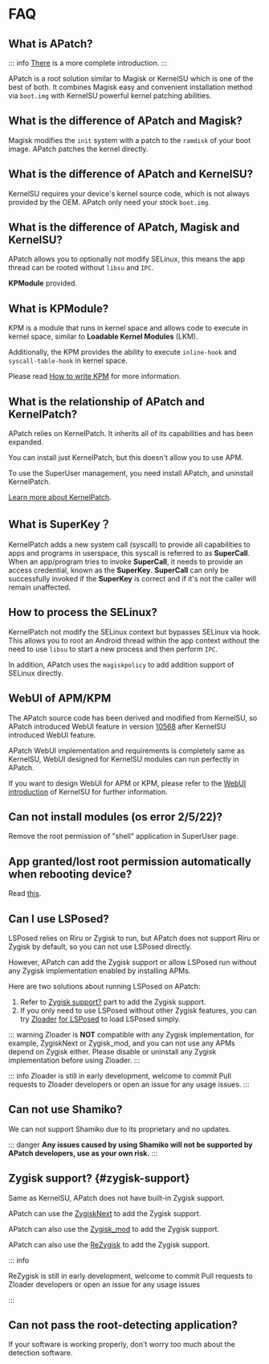 # FAQ

## What is APatch?

::: info
[There](/what-is-apatch) is a more complete introduction.
:::

APatch is a root solution similar to Magisk or KernelSU which is one of the best of both. It combines Magisk easy and convenient installation method via `boot.img` with KernelSU powerful kernel patching abilities.

## What is the difference of APatch and Magisk?

Magisk modifies the `init` system with a patch to the `ramdisk` of your boot image. APatch patches the kernel directly.

## What is the difference of APatch and KernelSU?

KernelSU requires your device's kernel source code, which is not always provided by the OEM. APatch only need your stock `boot.img`.

## What is the difference of APatch, Magisk and KernelSU?

APatch allows you to optionally not modify SELinux, this means the app thread can be rooted without `libsu` and `IPC`.

**KPModule** provided.

## What is KPModule?

KPM is a module that runs in kernel space and allows code to execute in kernel space, similar to **Loadable Kernel Modules** (LKM).

Additionally, the KPM provides the ability to execute `inline-hook` and `syscall-table-hook` in kernel space.

Please read [How to write KPM](https://github.com/bmax121/KernelPatch/blob/main/doc/zh-CN/module.md) for more information.

## What is the relationship of APatch and KernelPatch?

APatch relies on KernelPatch. It inherits all of its capabilities and has been expanded.

You can install just KernelPatch, but this doesn't allow you to use APM.

To use the SuperUser management, you need install APatch, and uninstall KernelPatch.

[Learn more about KernelPatch](https://github.com/bmax121/KernelPatch).

## What is SuperKey？

KernelPatch adds a new system call (syscall) to provide all capabilities to apps and programs in userspace, this syscall is referred to as **SuperCall**. When an app/program tries to invoke **SuperCall**, it needs to provide an access credential, known as the **SuperKey**. **SuperCall** can only be successfully invoked if the **SuperKey** is correct and if it's not the caller will remain unaffected.

## How to process the SELinux?

KernelPatch not modify the SELinux context but bypasses SELinux via hook. This allows you to root an Android thread within the app context without the need to use `libsu` to start a new process and then perform `IPC`.

In addition, APatch uses the `magiskpolicy` to add addition support of SELinux directly. 

## WebUI of APM/KPM

The APatch source code has been derived and modified from KernelSU, so APatch introduced WebUI feature in version [10568](https://github.com/bmax121/APatch/releases/tag/10568) after KernelSU introduced WebUI feature.

APatch WebUI implementation and requirements is completely same as KernelSU, WebUI designed for KernelSU modules can run perfectly in APatch.

If you want to design WebUI for APM or KPM, please refer to the [WebUI introduction](https://kernelsu.org/guide/module-webui.html) of KernelSU for further information.

## Can not install modules (os error 2/5/22)?

Remove the root permission of "shell" application in SuperUser page.

## App granted/lost root permission automatically when rebooting device?

Read [this](https://t.me/APatchChannel/74).

## Can I use LSPosed?

LSPosed relies on Riru or Zygisk to run, but APatch does not support Riru or Zygisk by default, so you can not use LSPosed directly.

However, APatch can add the Zygisk support or allow LSPosed run without any Zygisk implementation enabled by installing APMs.

Here are two solutions about running LSPosed on APatch:

1. Refer to [Zygisk support?](#zygisk-support) part to add the Zygisk support.
2. If you only need to use LSPosed without other Zygisk features, you can try [Zloader](https://github.com/Mufanc/z-loader) [for LSPosed](https://t.me/mufanc_chan/28) to load LSPosed simply.

::: warning
Zloader is **NOT** compatible with any Zygisk implementation, for example, ZygiskNext or Zygisk_mod, and you can not use any APMs depend on Zygisk either. Please disable or uninstall any Zygisk implementation before using Zloader.
:::

::: info
Zloader is still in early development, welcome to commit Pull requests to Zloader developers or open an issue for any usage issues.
:::

## Can not use Shamiko?

We can not support Shamiko due to its proprietary and no updates.

::: danger
**Any issues caused by using Shamiko will not be supported by APatch developers, use as your own risk.**
:::

## Zygisk support? {#zygisk-support}

Same as KernelSU, APatch does not have built-in Zygisk support.

APatch can use the [ZygiskNext](https://github.com/Dr-TSNG/ZygiskNext) to add the Zygisk support.

APatch can also use the [Zygisk_mod](https://github.com/Admirepowered/Zygisk_mod) to add the Zygisk support.

APatch can also use the [ReZygisk](https://github.com/PerformanC/ReZygisk) to add the Zygisk support.

::: info

ReZygisk is still in early development, welcome to commit Pull requests to Zloader developers or open an issue for any usage issues

:::

## Can not pass the root-detecting application?

If your software is working properly, don't worry too much about the detection software.
